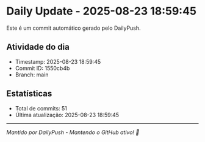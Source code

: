 # Daily Update - 2025-08-23 18:59:45

Este é um commit automático gerado pelo DailyPush.

## Atividade do dia
- Timestamp: 2025-08-23 18:59:45
- Commit ID: 1550cb4b
- Branch: main

## Estatísticas
- Total de commits: 51
- Última atualização: 2025-08-23 18:59:45

---
*Mantido por DailyPush - Mantendo o GitHub ativo! 🚀*

